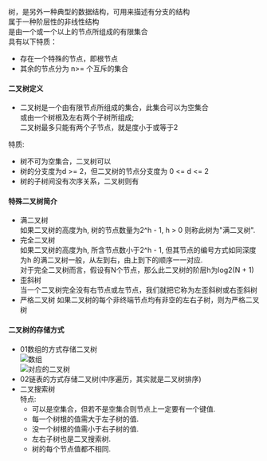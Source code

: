 树，是另外一种典型的数据结构，可用来描述有分支的结构  
属于一种阶层性的非线性结构  
是由一个或一个以上的节点所组成的有限集合  
具有以下特质：  
- 存在一个特殊的节点，即根节点  
- 其余的节点分为 n>= 个互斥的集合  

#### 二叉树定义

* 二叉树是一个由有限节点所组成的集合，此集合可以为空集合  
或由一个树根及左右两个子树所组成;  
二叉树最多只能有两个子节点，就是度小于或等于2  

特质:
 - 树不可为空集合，二叉树可以  
 - 树的分支度为d >= 2，但二叉树的节点分支度为 0 <= d <= 2  
 - 树的子树间没有次序关系，二叉树则有  
 
#### 特殊二叉树简介

- 满二叉树  
如果二叉树的高度为h, 树的节点数量为2^h - 1, h > 0 则称此树为"满二叉树".    
- 完全二叉树  
如果二叉树的高度为h, 所含节点数小于2^h - 1, 但其节点的编号方式如同深度为h
的满二叉树一般，从左到右，由上到下的顺序一一对应.  
对于完全二叉树而言，假设有N个节点，那么此二叉树的阶层h为log2(N + 1)  
- 歪斜树  
当一个二叉树完全没有右节点或左节点，我们就把它称为左歪斜树或右歪斜树  
- 严格二叉树
如果二叉树的每个非终端节点均有非空的左右子树，则为严格二叉树  

#### 二叉树的存储方式  

- 01数组的方式存储二叉树  
![数组](http://owidk761k.bkt.clouddn.com/ch06_01_math.png)  
![对应的二叉树](http://owidk761k.bkt.clouddn.com/ch06_01_tree.png)  
- 02链表的方式存储二叉树(中序遍历，其实就是二叉树排序)  
- 二叉搜索树  
    特点:  
    - 可以是空集合，但若不是空集合则节点上一定要有一个键值.
    - 每一个树根的值需大于左子树的值.
    - 没一个树根的值需小于右子树的值.
    - 左右子树也是二叉搜索树.
    - 树的每个节点值都不相同.